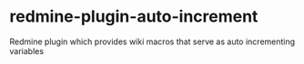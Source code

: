 redmine-plugin-auto-increment
=============================

Redmine plugin which provides wiki macros that serve as auto incrementing variables
